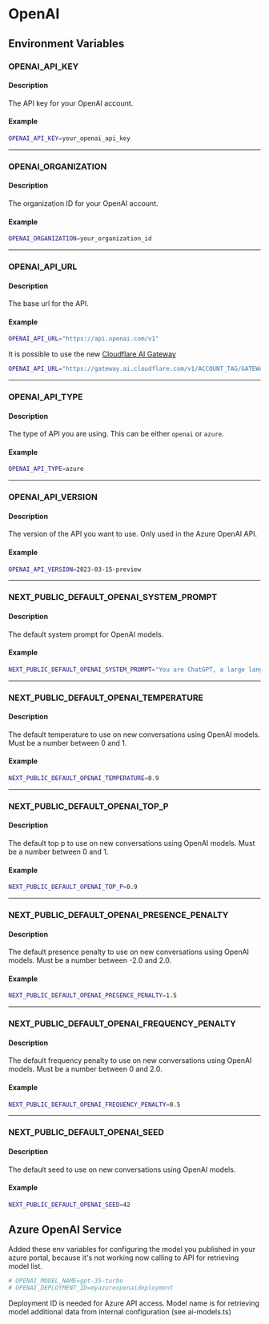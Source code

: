 # OpenAI

## Environment Variables

### OPENAI_API_KEY

#### Description

The API key for your OpenAI account.

#### Example

```sh
OPENAI_API_KEY=your_openai_api_key
```

---

### OPENAI_ORGANIZATION

#### Description

The organization ID for your OpenAI account.

#### Example

```sh
OPENAI_ORGANIZATION=your_organization_id
```

---

### OPENAI_API_URL

#### Description

The base url for the API.

#### Example

```sh
OPENAI_API_URL="https://api.openai.com/v1"
```

It is possible to use the new [Cloudflare AI Gateway](https://developers.cloudflare.com/ai-gateway/)
```sh
OPENAI_API_URL="https://gateway.ai.cloudflare.com/v1/ACCOUNT_TAG/GATEWAY"
```

---

### OPENAI_API_TYPE

#### Description

The type of API you are using. This can be either `openai` or `azure`.

#### Example

```sh
OPENAI_API_TYPE=azure
```

---

### OPENAI_API_VERSION

#### Description

The version of the API you want to use. Only used in the Azure OpenAI API.

#### Example

```sh
OPENAI_API_VERSION=2023-03-15-preview
```

---

### NEXT_PUBLIC_DEFAULT_OPENAI_SYSTEM_PROMPT

#### Description

The default system prompt for OpenAI models.

#### Example

```sh
NEXT_PUBLIC_DEFAULT_OPENAI_SYSTEM_PROMPT="You are ChatGPT, a large language model trained by OpenAI. Follow the user's instructions carefully. Respond using markdown."
```

---

### NEXT_PUBLIC_DEFAULT_OPENAI_TEMPERATURE

#### Description

The default temperature to use on new conversations using OpenAI models. Must be a number between 0 and 1.

#### Example

```sh
NEXT_PUBLIC_DEFAULT_OPENAI_TEMPERATURE=0.9
```

---

### NEXT_PUBLIC_DEFAULT_OPENAI_TOP_P

#### Description

The default top p to use on new conversations using OpenAI models. Must be a number between 0 and 1.

#### Example

```sh
NEXT_PUBLIC_DEFAULT_OPENAI_TOP_P=0.9
```

---

### NEXT_PUBLIC_DEFAULT_OPENAI_PRESENCE_PENALTY

#### Description

The default presence penalty to use on new conversations using OpenAI models. Must be a number between -2.0 and 2.0.

#### Example

```sh
NEXT_PUBLIC_DEFAULT_OPENAI_PRESENCE_PENALTY=1.5
```

---

### NEXT_PUBLIC_DEFAULT_OPENAI_FREQUENCY_PENALTY

#### Description

The default frequency penalty to use on new conversations using OpenAI models. Must be a number between 0 and 2.0.

#### Example

```sh
NEXT_PUBLIC_DEFAULT_OPENAI_FREQUENCY_PENALTY=0.5
```

---

### NEXT_PUBLIC_DEFAULT_OPENAI_SEED

#### Description

The default seed to use on new conversations using OpenAI models.

#### Example

```sh
NEXT_PUBLIC_DEFAULT_OPENAI_SEED=42
```


## Azure OpenAI Service

Added these env variables for configuring the model you published in your azure portal, because it's not working now calling to API for retrieving model list.

```sh
# OPENAI_MODEL_NAME=gpt-35-turbo
# OPENAI_DEPLOYMENT_ID=myazureopenaideployment
```

Deployment ID is needed for Azure API access.
Model name is for retrieving model additional data from internal configuration (see ai-models.ts)
